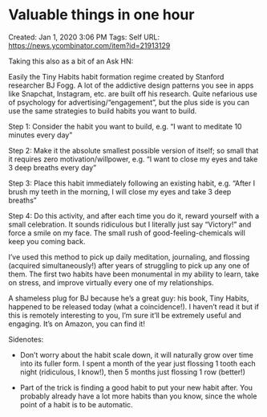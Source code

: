 # Valuable things in one hour

Created: Jan 1, 2020 3:06 PM
Tags: Self
URL: https://news.ycombinator.com/item?id=21913129

Taking this also as a bit of an Ask HN:

Easily the Tiny Habits habit formation regime created by Stanford researcher BJ Fogg. A lot of the addictive design patterns you see in apps like Snapchat, Instagram, etc. are built off his research. Quite nefarious use of psychology for advertising/“engagement”, but the plus side is you can use the same strategies to build habits you want to build.

Step 1: Consider the habit you want to build, e.g. “I want to meditate 10 minutes every day”

Step 2: Make it the absolute smallest possible version of itself; so small that it requires zero motivation/willpower, e.g. “I want to close my eyes and take 3 deep breaths every day”

Step 3: Place this habit immediately following an existing habit, e.g. “After I brush my teeth in the morning, I will close my eyes and take 3 deep breaths”

Step 4: Do this activity, and after each time you do it, reward yourself with a small celebration. It sounds ridiculous but I literally just say “Victory!” and force a smile on my face. The small rush of good-feeling-chemicals will keep you coming back.

I’ve used this method to pick up daily meditation, journaling, and flossing (acquired simultaneously!) after years of struggling to pick up any one of them. The first two habits have been monumental in my ability to learn, take on stress, and improve virtually every one of my relationships.

A shameless plug for BJ because he’s a great guy: his book, Tiny Habits, happened to be released today (what a coincidence!). I haven’t read it but if this is remotely interesting to you, I’m sure it’ll be extremely useful and engaging. It’s on Amazon, you can find it!

Sidenotes:

* Don’t worry about the habit scale down, it will naturally grow over time into its fuller form. I spent a month of the year just flossing 1 tooth each night (ridiculous, I know!), then 5 months just flossing 1 row (better!)

* Part of the trick is finding a good habit to put your new habit after. You probably already have a lot more habits than you know, since the whole point of a habit is to be automatic.